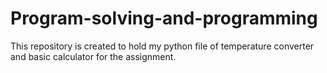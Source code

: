 # Program-solving-and-programming
This repository is created to hold my python file of temperature converter and basic calculator for the assignment.
